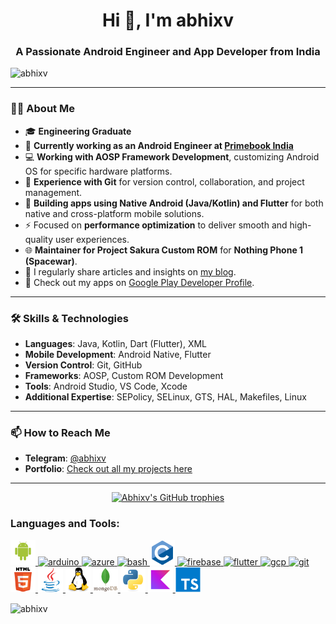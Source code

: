 <h1 align="center">Hi 👋, I'm abhixv</h1>
<h3 align="center">A Passionate Android Engineer and App Developer from India</h3>

<p align="left"> <img src="https://komarev.com/ghpvc/?username=abhixv&label=Profile%20views&color=0e75b6&style=flat" alt="abhixv" /> </p>

---

### 👨‍💻 About Me

- 🎓 **Engineering Graduate**
- 🔭 **Currently working as an Android Engineer at [Primebook India](https://www.primebook.in)**
- 💻 **Working with AOSP Framework Development**, customizing Android OS for specific hardware platforms.
- 🚀 **Experience with Git** for version control, collaboration, and project management.
- 📱 **Building apps using Native Android (Java/Kotlin) and Flutter** for both native and cross-platform mobile solutions.
- ⚡ Focused on **performance optimization** to deliver smooth and high-quality user experiences.
- 🌐 **Maintainer for Project Sakura Custom ROM** for **Nothing Phone 1 (Spacewar)**.
- 📝 I regularly share articles and insights on [my blog](https://abhixv.github.io).
- 🎯 Check out my apps on [Google Play Developer Profile](https://play.google.com/store/apps/dev?id=6014821678610128078&hl=en-IN).

---

### 🛠️ Skills & Technologies

- **Languages**: Java, Kotlin, Dart (Flutter), XML
- **Mobile Development**: Android Native, Flutter
- **Version Control**: Git, GitHub
- **Frameworks**: AOSP, Custom ROM Development
- **Tools**: Android Studio, VS Code, Xcode
- **Additional Expertise**: SEPolicy, SELinux, GTS, HAL, Makefiles, Linux

---

### 📫 How to Reach Me

- **Telegram**: [@abhixv](https://t.me/abhixv)
- **Portfolio**: [Check out all my projects here](https://abhixv.github.io)

---

<p align="center">
  <a href="https://github.com/abhixv">
    <img src="https://github-profile-trophy.vercel.app/?username=abhixv" alt="Abhixv's GitHub trophies" />
  </a>
</p>


<h3 align="left">Languages and Tools:</h3>
<p align="left"> <a href="https://developer.android.com" target="_blank" rel="noreferrer"> <img src="https://raw.githubusercontent.com/devicons/devicon/master/icons/android/android-original-wordmark.svg" alt="android" width="40" height="40"/> </a> <a href="https://www.arduino.cc/" target="_blank" rel="noreferrer"> <img src="https://cdn.worldvectorlogo.com/logos/arduino-1.svg" alt="arduino" width="40" height="40"/> </a> <a href="https://azure.microsoft.com/en-in/" target="_blank" rel="noreferrer"> <img src="https://www.vectorlogo.zone/logos/microsoft_azure/microsoft_azure-icon.svg" alt="azure" width="40" height="40"/> </a> <a href="https://www.gnu.org/software/bash/" target="_blank" rel="noreferrer"> <img src="https://www.vectorlogo.zone/logos/gnu_bash/gnu_bash-icon.svg" alt="bash" width="40" height="40"/> </a> <a href="https://www.cprogramming.com/" target="_blank" rel="noreferrer"> <img src="https://raw.githubusercontent.com/devicons/devicon/master/icons/c/c-original.svg" alt="c" width="40" height="40"/> </a> <a href="https://firebase.google.com/" target="_blank" rel="noreferrer"> <img src="https://www.vectorlogo.zone/logos/firebase/firebase-icon.svg" alt="firebase" width="40" height="40"/> </a> <a href="https://flutter.dev" target="_blank" rel="noreferrer"> <img src="https://www.vectorlogo.zone/logos/flutterio/flutterio-icon.svg" alt="flutter" width="40" height="40"/> </a> <a href="https://cloud.google.com" target="_blank" rel="noreferrer"> <img src="https://www.vectorlogo.zone/logos/google_cloud/google_cloud-icon.svg" alt="gcp" width="40" height="40"/> </a> <a href="https://git-scm.com/" target="_blank" rel="noreferrer"> <img src="https://www.vectorlogo.zone/logos/git-scm/git-scm-icon.svg" alt="git" width="40" height="40"/> </a> <a href="https://www.w3.org/html/" target="_blank" rel="noreferrer"> <img src="https://raw.githubusercontent.com/devicons/devicon/master/icons/html5/html5-original-wordmark.svg" alt="html5" width="40" height="40"/> </a> <a href="https://www.java.com" target="_blank" rel="noreferrer"> <img src="https://raw.githubusercontent.com/devicons/devicon/master/icons/java/java-original.svg" alt="java" width="40" height="40"/> </a> <a href="https://www.linux.org/" target="_blank" rel="noreferrer"> <img src="https://raw.githubusercontent.com/devicons/devicon/master/icons/linux/linux-original.svg" alt="linux" width="40" height="40"/> </a> <a href="https://www.mongodb.com/" target="_blank" rel="noreferrer"> <img src="https://raw.githubusercontent.com/devicons/devicon/master/icons/mongodb/mongodb-original-wordmark.svg" alt="mongodb" width="40" height="40"/> </a> <a href="https://www.python.org" target="_blank" rel="noreferrer"> <img src="https://raw.githubusercontent.com/devicons/devicon/master/icons/python/python-original.svg" alt="python" width="40" height="40"/> </a> <a href="https://kotlinlang.org" target="_blank" rel="noreferrer"> <img src="https://raw.githubusercontent.com/devicons/devicon/master/icons/kotlin/kotlin-original.svg" alt="kotlin" width="40" height="40"/> </a> <a href="https://www.typescriptlang.org" target="_blank" rel="noreferrer"> <img src="https://raw.githubusercontent.com/devicons/devicon/master/icons/typescript/typescript-original.svg" alt="typescript" width="40" height="40"/> </a> </p>

<p><img align="center" src="https://github-readme-streak-stats.herokuapp.com/?user=abhixv&" alt="abhixv" /></p>
